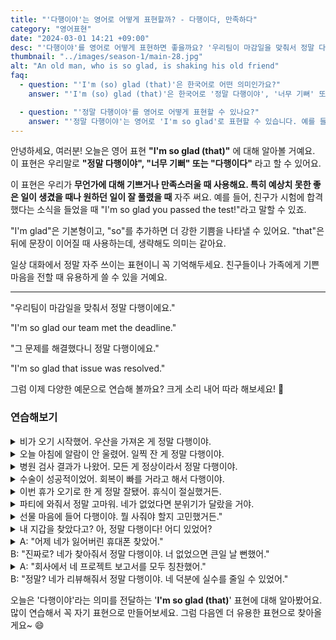 ```yaml
---
title: "'다행이야'는 영어로 어떻게 표현할까? - 다행이다, 만족하다"
category: "영어표현"
date: "2024-03-01 14:21 +09:00"
desc: "'다행이야'를 영어로 어떻게 표현하면 좋을까요? '우리팀이 마감일을 맞춰서 정말 다행이에요.', '그 문제를 해결했다니 정말 다행이에요.' 등을 영어로 표현하는 법을 배워봅시다. 다양한 예문을 통해서 연습하고 본인의 표현으로 만들어 보세요."
thumbnail: "../images/season-1/main-28.jpg"
alt: "An old man, who is so glad, is shaking his old friend"
faq:
  - question: "'I'm (so) glad (that)'은 한국어로 어떤 의미인가요?"
    answer: "'I'm (so) glad (that)'은 한국어로 '정말 다행이야', '너무 기뻐' 또는 '다행이다'라고 번역할 수 있습니다. 이 표현은 무언가에 대해 기쁘거나 만족스러울 때 사용합니다. 특히 예상치 못한 좋은 일이 생겼을 때나 원하던 일이 잘 풀렸을 때 자주 씁니다."

  - question: "'정말 다행이야'를 영어로 어떻게 표현할 수 있나요?"
    answer: "'정말 다행이야'는 영어로 'I'm so glad'로 표현할 수 있습니다. 예를 들어, '네가 시험에 합격해서 정말 다행이야'는 'I'm so glad you passed the test!'로 말할 수 있습니다."
---
```


안녕하세요, 여러분! 오늘은 영어 표현 **"I'm so glad (that)"** 에 대해 알아볼 거예요. 이 표현은 우리말로 **"정말 다행이야", "너무 기뻐" 또는 "다행이다"** 라고 할 수 있어요.

이 표현은 우리가 **무언가에 대해 기쁘거나 만족스러울 때 사용해요. 특히 예상치 못한 좋은 일이 생겼을 때나 원하던 일이 잘 풀렸을 때** 자주 써요. 예를 들어, 친구가 시험에 합격했다는 소식을 들었을 때 "I'm so glad you passed the test!"라고 말할 수 있죠.

"I'm glad"은 기본형이고, "so"를 추가하면 더 강한 기쁨을 나타낼 수 있어요. "that"은 뒤에 문장이 이어질 때 사용하는데, 생략해도 의미는 같아요.

일상 대화에서 정말 자주 쓰이는 표현이니 꼭 기억해두세요. 친구들이나 가족에게 기쁜 마음을 전할 때 유용하게 쓸 수 있을 거예요.

---

"우리팀이 마감일을 맞춰서 정말 다행이에요."

"I'm so glad our team met the deadline."

"그 문제를 해결했다니 정말 다행이에요."

"I'm so glad that issue was resolved."

그럼 이제 다양한 예문으로 연습해 볼까요? 크게 소리 내어 따라 해보세요! 🎉

### 연습해보기

<details>
  <summary>비가 오기 시작했어. 우산을 가져온 게 정말 다행이야.</summary>
  <span>It started to rain. I'm so glad I brought an umbrella.</span>
</details>

<details>
 <summary>오늘 아침에 알람이 안 울렸어. 일찍 잔 게 정말 다행이야.</summary>
  <span>My alarm didn't go off this morning. I'm so glad I went to bed early</span>
</details>

<details>
  <summary>병원 검사 결과가 나왔어. 모든 게 정상이라서 정말 다행이야.</summary>
  <span>I got my test results from the hospital. I'm so glad everything is normal.</span>
</details>

<details>
  <summary>수술이 성공적이었어. 회복이 빠를 거라고 해서 다행이야.</summary>
<span>The surgery was successful. I'm so glad they said I would recover quickly.</span>
</details>

<details>
<summary>이번 휴가 오기로 한 게 정말 잘됐어. 휴식이 절실했거든.</summary>
<span>I'm so glad we <a href="/blog/in-english/062.decide-to">decided to</a> take this vacation. I really needed a break.</span>
</details>

<details>
<summary>파티에 와줘서 정말 고마워. 네가 없었다면 분위기가 달랐을 거야.</summary>
<span>I'm so glad that you could make it to the party. It wouldn't be the same without you.</span>
</details>

<details>
<summary>선물 마음에 들어 다행이야. 뭘 사줘야 할지 고민했거든."</summary>
<span>I'm glad you like the gift. I wasn't sure what to get you.</span>
</details>

<details>
<summary>내 지갑을 찾았다고? 아, 정말 다행이다! 어디 있었어?</summary>
<span>You found my lost wallet? Oh, I'm so glad! Where was it?</span>
</details>

<details>
  <summary>A: "어제 네가 잃어버린 휴대폰 찾았어."<br>B: "진짜로? 네가 찾아줘서 정말 다행이야. 너 없었으면 큰일 날 뻔했어."
</summary>
<span>A: "I found your lost phone yesterday."<br>B: "Really? I'm so glad that you found it. I <a href="/blog/큰일-날-뻔-했다-영어표현/">would have been in big trouble</a> without you."</span>
</details>

<details>
  <summary>A: "회사에서 네 프로젝트 보고서를 모두 칭찬했어."<br>B: "정말? 네가 리뷰해줘서 정말 다행이야. 네 덕분에 실수를 줄일 수 있었어."</summary>
<span>A: "Everyone at the company praised your project report"<br>B: "Really? I'm so glad that you reviewed it for me. Thanks to you, I was able to reduce mistakes."</span>
</details>

오늘은 '다행이야'라는 의미를 전달하는 '**I'm so glad (that)**' 표현에 대해 알아봤어요. 많이 연습해서 꼭 자기 표현으로 만들어보세요. 그럼 다음엔 더 유용한 표현으로 찾아올게요~ 😄
